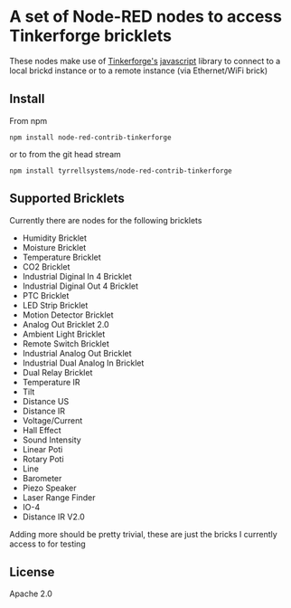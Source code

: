 # A set of Node-RED nodes to access Tinkerforge bricklets

These nodes make use of [Tinkerforge's][1] [javascript][2] library to connect
to a local brickd instance or to a remote instance (via Ethernet/WiFi brick)

## Install

From npm

```npm install node-red-contrib-tinkerforge```

or to from the git head stream

```npm install tyrrellsystems/node-red-contrib-tinkerforge```

## Supported Bricklets

Currently there are nodes for the following bricklets

 - Humidity Bricklet
 - Moisture Bricklet
 - Temperature Bricklet
 - CO2 Bricklet
 - Industrial Diginal In 4 Bricklet
 - Industrial Diginal Out 4 Bricklet
 - PTC Bricklet
 - LED Strip Bricklet
 - Motion Detector Bricklet
 - Analog Out Bricklet 2.0
 - Ambient Light Bricklet
 - Remote Switch Bricklet
 - Industrial Analog Out Bricklet
 - Industrial Dual Analog In Bricklet
 - Dual Relay Bricklet
 - Temperature IR
 - Tilt
 - Distance US
 - Distance IR
 - Voltage/Current
 - Hall Effect
 - Sound Intensity
 - Linear Poti
 - Rotary Poti
 - Line
 - Barometer
 - Piezo Speaker
 - Laser Range Finder
 - IO-4
 - Distance IR V2.0

Adding more should be pretty trivial, these are just the bricks I currently
access to for testing

## License
Apache 2.0


 [1]:http://www.tinkerforge.com/en
 [2]:http://www.tinkerforge.com/en/doc/index.html#/software-javascript-open
